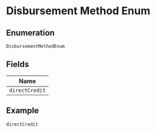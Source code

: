 
# Disbursement Method Enum

## Enumeration

`DisbursementMethodEnum`

## Fields

| Name |
|  --- |
| `directCredit` |

## Example

```
directCredit
```

